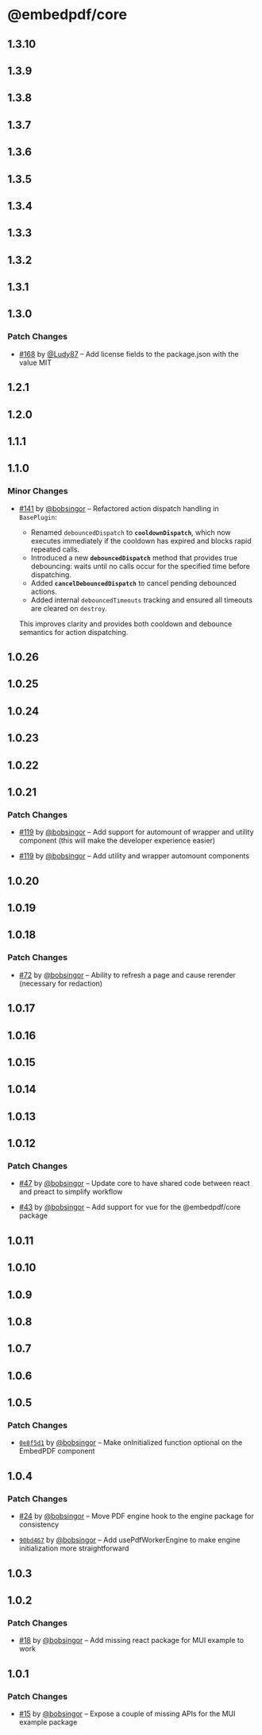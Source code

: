 # @embedpdf/core

## 1.3.10

## 1.3.9

## 1.3.8

## 1.3.7

## 1.3.6

## 1.3.5

## 1.3.4

## 1.3.3

## 1.3.2

## 1.3.1

## 1.3.0

### Patch Changes

- [#168](https://github.com/embedpdf/embed-pdf-viewer/pull/168) by [@Ludy87](https://github.com/Ludy87) – Add license fields to the package.json with the value MIT

## 1.2.1

## 1.2.0

## 1.1.1

## 1.1.0

### Minor Changes

- [#141](https://github.com/embedpdf/embed-pdf-viewer/pull/141) by [@bobsingor](https://github.com/bobsingor) – Refactored action dispatch handling in `BasePlugin`:

  - Renamed `debouncedDispatch` to **`cooldownDispatch`**, which now executes immediately if the cooldown has expired and blocks rapid repeated calls.
  - Introduced a new **`debouncedDispatch`** method that provides true debouncing: waits until no calls occur for the specified time before dispatching.
  - Added **`cancelDebouncedDispatch`** to cancel pending debounced actions.
  - Added internal `debouncedTimeouts` tracking and ensured all timeouts are cleared on `destroy`.

  This improves clarity and provides both cooldown and debounce semantics for action dispatching.

## 1.0.26

## 1.0.25

## 1.0.24

## 1.0.23

## 1.0.22

## 1.0.21

### Patch Changes

- [#119](https://github.com/embedpdf/embed-pdf-viewer/pull/119) by [@bobsingor](https://github.com/bobsingor) – Add support for automount of wrapper and utility component (this will make the developer experience easier)

- [#119](https://github.com/embedpdf/embed-pdf-viewer/pull/119) by [@bobsingor](https://github.com/bobsingor) – Add utility and wrapper automount components

## 1.0.20

## 1.0.19

## 1.0.18

### Patch Changes

- [#72](https://github.com/embedpdf/embed-pdf-viewer/pull/72) by [@bobsingor](https://github.com/bobsingor) – Ability to refresh a page and cause rerender (necessary for redaction)

## 1.0.17

## 1.0.16

## 1.0.15

## 1.0.14

## 1.0.13

## 1.0.12

### Patch Changes

- [#47](https://github.com/embedpdf/embed-pdf-viewer/pull/47) by [@bobsingor](https://github.com/bobsingor) – Update core to have shared code between react and preact to simplify workflow

- [#43](https://github.com/embedpdf/embed-pdf-viewer/pull/43) by [@bobsingor](https://github.com/bobsingor) – Add support for vue for the @embedpdf/core package

## 1.0.11

## 1.0.10

## 1.0.9

## 1.0.8

## 1.0.7

## 1.0.6

## 1.0.5

### Patch Changes

- [`0e8f5d1`](https://github.com/embedpdf/embed-pdf-viewer/commit/0e8f5d1da3a331d00e1310d9f4249028f2d731b9) by [@bobsingor](https://github.com/bobsingor) – Make onInitialized function optional on the EmbedPDF component

## 1.0.4

### Patch Changes

- [#24](https://github.com/embedpdf/embed-pdf-viewer/pull/24) by [@bobsingor](https://github.com/bobsingor) – Move PDF engine hook to the engine package for consistency

- [`90bd467`](https://github.com/embedpdf/embed-pdf-viewer/commit/90bd46772b83b9b87b5c5886646193f308e7fdad) by [@bobsingor](https://github.com/bobsingor) – Add usePdfWorkerEngine to make engine initialization more straightforward

## 1.0.3

## 1.0.2

### Patch Changes

- [#18](https://github.com/embedpdf/embed-pdf-viewer/pull/18) by [@bobsingor](https://github.com/bobsingor) – Add missing react package for MUI example to work

## 1.0.1

### Patch Changes

- [#15](https://github.com/embedpdf/embed-pdf-viewer/pull/15) by [@bobsingor](https://github.com/bobsingor) – Expose a couple of missing APIs for the MUI example package
